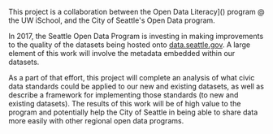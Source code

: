 
This project is a collaboration between the Open Data Literacy]() program @ the UW iSchool, and the City of Seattle's Open Data program.

In 2017, the Seattle Open Data Program is investing in making improvements to the quality of the datasets being hosted onto [data.seattle.gov](data.seattle.gov). A large element of this work will involve the metadata embedded within our datasets.

As a part of that effort, this project will complete an analysis of what civic data standards could be applied to our new and existing datasets, as well as describe a framework for implementing those standards (to new and existing datasets). The results of this work will be of high value to the program and potentially help the City of Seattle in being able to share data more easily with other regional open data programs. 
